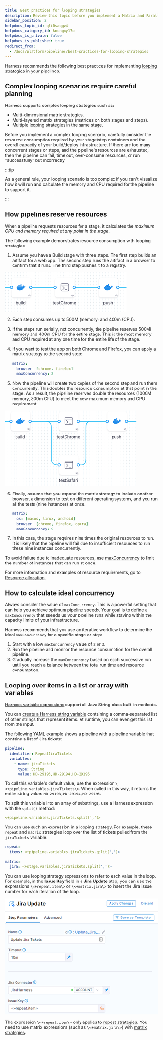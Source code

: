 ```yaml
---
title: Best practices for looping strategies
description: Review this topic before you implement a Matrix and Parallelism strategy in your pipeline.
sidebar_position: 2
helpdocs_topic_id: q7i0saqgw4
helpdocs_category_id: kncngmy17o
helpdocs_is_private: false
helpdocs_is_published: true
redirect_from:
  - /docs/platform/pipelines/best-practices-for-looping-strategies
---
```


Harness recommends the following best practices for implementing [looping strategies](./looping-strategies-matrix-repeat-and-parallelism.md) in your pipelines.

## Complex looping scenarios require careful planning

Harness supports complex looping strategies such as:

* Multi-dimensional matrix strategies.
* Multi-layered matrix strategies (matrices on both stages and steps).
* Multiple looping strategies in the same stage.

Before you implement a complex looping scenario, carefully consider the resource consumption required by your stage/step containers and the overall capacity of your build/deploy infrastructure. If there are too many concurrent stages or steps, and the pipeline's resources are exhausted, then the pipeline can fail, time out, over-consume resources, or run "successfully" but incorrectly.

:::tip

As a general rule, your looping scenario is too complex if you can't visualize how it will run and calculate the memory and CPU required for the pipeline to support it.

:::

## How pipelines reserve resources

When a pipeline requests resources for a stage, it calculates the *maximum CPU and memory required at any point in the stage*.

The following example demonstrates resource consumption with looping strategies.

1. Assume you have a Build stage with three steps. The first step builds an artifact for a web app. The second step runs the artifact in a browser to confirm that it runs. The third step pushes it to a registry.

  ![](./static/best-practices-for-looping-strategies-06.png)

2. Each step consumes up to 500M (memory) and 400m (CPU).
3. If the steps run serially, not concurrently, the pipeline reserves 500Mi memory and 400m CPU for the entire stage. This is the most memory and CPU required at any one time for the entire life of the stage.
4. If you want to test the app on both Chrome and Firefox, you can apply a matrix strategy to the second step:

   ```yaml
   matrix:
     browser: [chrome, firefox]
     maxConcurrency: 2
   ```

5. Now the pipeline will create two copies of the second step and run them concurrently. This doubles the resource consumption at that point in the stage. As a result, the pipeline reserves double the resources (1000M memory, 800m CPU) to meet the new maximum memory and CPU requirement.

  ![](./static/best-practices-for-looping-strategies-07.png)

6. Finally, assume that you expand the matrix strategy to include another browser, a dimension to test on different operating systems, and you run all the tests (nine instances) at once.

   ```yaml
   matrix:
     os: [macos, linux, android]
     browser: [chrome, firefox, opera]
     maxConcurrency: 9
   ```

6. In this case, the stage requires nine times the original resources to run. It is likely that the pipeline will fail due to insufficient resources to run these nine instances concurrently.

To avoid failure due to inadequate resources, use [maxConcurrency](#how-to-calculate-ideal-concurrency) to limit the number of instances that can run at once.

For more information and examples of resource requirements, go to [Resource allocation](/docs/continuous-integration/use-ci/set-up-build-infrastructure/resource-limits).

## How to calculate ideal concurrency

Always consider the value of `maxConcurrency`. This is a powerful setting that can help you achieve optimum pipeline speeds. Your goal is to define a `maxConcurrency` that speeds up your pipeline runs while staying within the capacity limits of your infrastructure.

Harness recommends that you use an iterative workflow to determine the ideal `maxConcurrency` for a specific stage or step:

1. Start with a low `maxConcurrency` value of `2` or `3`.
2. Run the pipeline and monitor the resource consumption for the overall pipeline.
3. Gradually increase the `maxConcurrency` based on each successive run until you reach a balance between the total run time and resource consumption.

## Looping over items in a list or array with variables

[Harness variable expressions](../../variables-and-expressions/harness-variables.md) support all Java String class built-in methods.

You can [create a Harness string variable](/docs/platform/variables-and-expressions/expression-v2) containing a comma-separated list of other strings that represent items. At runtime, you can even get this list from the input.

The following YAML example shows a pipeline with a pipeline variable that contains a list of Jira tickets:

```yaml
pipeline:
  identifier: RepeatJiraTickets
  variables:
    - name: jiraTickets
      type: String
      value: HD-29193,HD-29194,HD-29195
```

To call this variable's default value, use the expression `\<+pipeline.variables.jiraTickets\>`. When called in this way, it returns the entire string value: `HD-29193,HD-29194,HD-29195`.

To split this variable into an array of substrings, use a Harness expression with the `split()` method:

```yaml
<+pipeline.variables.jiraTickets.split(',')>
```

You can use such an expression in a looping strategy. For example, these `repeat` and `matrix` strategies loop over the list of tickets pulled from the `jiraTickets` variable:

```yaml
repeat:
  items: <+pipeline.variables.jiraTickets.split(',')>
```

```yaml
matrix:
  jira: <+stage.variables.jiraTickets.split(',')>
```

You can use looping strategy expressions to refer to each value in the loop. For example, in the **Issue Key** field in a **Jira Update** step, you can use the expressions `\<+repeat.item\>` or `\<+matrix.jira\>` to insert the Jira issue number for each iteration of the loop.

![Repeat with split()](./static/best-practices-for-looping-strategies-08.png)

The expression `\<+repeat.item\>` only applies to [repeat strategies](./looping-strategies-matrix-repeat-and-parallelism.md#repeat-strategies). You need to use matrix expressions (such as `\<+matrix.jira\>`) with [matrix strategies](./looping-strategies-matrix-repeat-and-parallelism.md#matrix-strategies).
